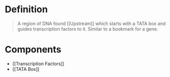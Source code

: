 # Definition
> A region of DNA found [[Upstream]] which starts with a TATA box and guides transcription factors to it. Similar to a bookmark for a gene.

# Components
- [[Transcription Factors]]
- [[TATA Box]]